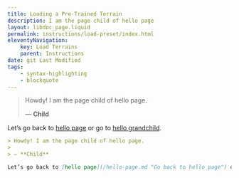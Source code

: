 ```yaml
---
title: Loading a Pre-Trained Terrain
description: I am the page child of hello page
layout: libdoc_page.liquid
permalink: instructions/load-preset/index.html
eleventyNavigation:
    key: Load Terrains
    parent: Instructions
date: git Last Modified
tags:
    - syntax-highlighting
    - blockquote
---
```

> Howdy! I am the page child of hello page.
> 
> ― **Child**

Let’s go back to [hello page](/hello-page.md "Go back to hello page") or go to [hello grandchild](/hello-grandchild.md "Go to hello grandchild page").

```markdown
> Howdy! I am the page child of hello page.
> 
> ― **Child**

Let’s go back to [hello page](/hello-page.md "Go back to hello page") or go to [hello grandchild](/hello-grandchild.md "Go to hello grandchild page").
```